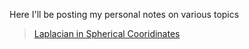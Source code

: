 Here I'll be posting my personal notes on various topics


> [Laplacian in Spherical Cooridinates](SphericalCoordinates.pdf)


